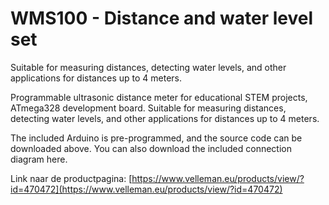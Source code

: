 # WMS100 - Distance and water level set
Suitable for measuring distances, detecting water levels, and other applications for distances up to 4 meters.

Programmable ultrasonic distance meter for educational STEM projects, ATmega328 development board. Suitable for measuring distances, detecting water levels, and other applications for distances up to 4 meters.

The included Arduino is pre-programmed, and the source code can be downloaded above. You can also download the included connection diagram here.

Link naar de productpagina: [https://www.velleman.eu/products/view/?id=470472](https://www.velleman.eu/products/view/?id=470472)
